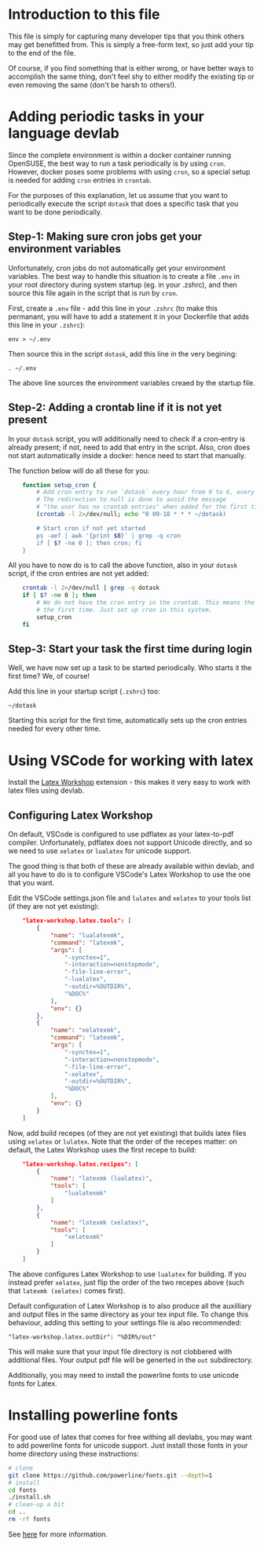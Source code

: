 # Introduction to this file
This file is simply for capturing many developer tips that you think others may get benefitted from. This is simply a free-form text, so just add your tip to the end of the file.

Of course, if you find something that is either wrong, or have better ways to accomplish the same thing, don't feel shy to either modify the existing tip or even removing the same (don't be harsh to others!).

# Adding periodic tasks in your language devlab
Since the complete environment is within a docker container running OpenSUSE, the best way to run a task periodically is by using `cron`. However, docker poses some problems with using `cron`, so a special setup is needed for adding `cron` entries in `crontab`.

For the purposes of this explanation, let us assume that you want to periodically execute the script `dotask` that does a specific task that you want to be done periodically.

## Step-1: Making sure cron jobs get your environment variables
Unfortunately, cron jobs do not automatically get your environment variables. The best way to handle this situation is to create a file `.env` in your root directory during system startup (eg. in your .zshrc), and then source this file again in the script that is run by `cron`.

First, create a `.env` file - add this line in your `.zshrc` (to make this permanant, you will have to add a statement it in your Dockerfile that adds this line in your `.zshrc`):

    env > ~/.env

Then source this in the script `dotask`, add this line in the very begining:

    . ~/.env

The above line sources the environment variables creaed by the startup file.

## Step-2: Adding a crontab line if it is not yet present
In your `dotask` script, you will additionally need to check if a cron-entry is already present; if not, need to add that entry in the script. Also, cron does not start automatically inside a docker: hence need to start that manually. 

The function below will do all these for you:

```bash
    function setup_cron {
        # Add cron entry to run `dotask` every hour from 9 to 6, every day.
        # The redirection to null is done to avoid the message 
        # "the user has no crontab entries" when added for the first time.
        (crontab -l 2>/dev/null; echo "0 09-18 * * * ~/dotask)

        # Start cron if not yet started
        ps -aef | awk '{print $8}' | grep -q cron
        if [ $? -ne 0 ]; then cron; fi
    }
```

All you have to now do is to call the above function, also in your `dotask` script, if the cron entries are not yet added:

```bash
    crontab -l 2>/dev/null | grep -q dotask
    if [ $? -ne 0 ]; then
        # We do not have the cron entry in the crontab. This means the script is started for
        # the first time. Just set up cron in this system.
        setup_cron
    fi
```

## Step-3: Start your task the first time during login
Well, we have now set up a task to be started periodically. Who starts it the first time? We, of course!

Add this line in your startup script (`.zshrc`) too:

    ~/dotask

Starting this script for the first time, automatically sets up the cron entries needed for every other time.

# Using VSCode for working with latex
Install the [Latex Workshop](https://marketplace.visualstudio.com/items?itemName=James-Yu.latex-workshop) extension - this makes it very easy to work with latex files using devlab. 

## Configuring Latex Workshop
On default, VSCode is configured to use pdflatex as your latex-to-pdf compiler. Unfortunately, pdflatex does not support Unicode directly, and so we need to use `xelatex` or `lualatex` for unicode support.

The good thing is that both of these are already available within devlab, and all you have to do is to configure VSCode's Latex Workshop to use the one that you want.

Edit the VSCode settings.json file and `lulatex` and `xelatex` to your tools list (if they are not yet existing):

```json
    "latex-workshop.latex.tools": [
        {
            "name": "lualatexmk",
            "command": "latexmk",
            "args": [
                "-synctex=1",
                "-interaction=nonstopmode",
                "-file-line-error",
                "-lualatex",
                "-outdir=%OUTDIR%",
                "%DOC%"
            ],
            "env": {}
        },
        {
            "name": "xelatexmk",
            "command": "latexmk",
            "args": [
                "-synctex=1",
                "-interaction=nonstopmode",
                "-file-line-error",
                "-xelatex",
                "-outdir=%OUTDIR%",
                "%DOC%"
            ],
            "env": {}
        }
    ]      
```
Now, add build recepes (of they are not yet existing) that builds latex files using `xelatex` or `lulatex`. Note that the order of the recepes matter: on default, the Latex Workshop uses the first recepe to build:

```json
    "latex-workshop.latex.recipes": [
        {
            "name": "latexmk (lualatex)",
            "tools": [
                "lualatexmk"
            ]
        },
        {
            "name": "latexmk (xelatex)",
            "tools": [
                "xelatexmk"
            ]
        } 
    ]
```

The above configures Latex Workshop to use `lualatex` for building. If you instead prefer `xelatex`, just flip the order of the two recepes above (such that `latexmk (xelatex)` comes first).

Default configuration of Latex Workshop is to also produce all the auxilliary and output files in the same directory as your tex input file. To change this behaviour, adding this setting to your settings file is also recommended:

    "latex-workshop.latex.outDir": "%DIR%/out"

This will make sure that your input file directory is not clobbered with additional files. Your output pdf file will be generted in the `out` subdirectory.

Additionally, you may need to install the powerline fonts to use unicode fonts for Latex. 

# Installing powerline fonts
For good use of latex that comes for free withing all devlabs, you may want to add powerline fonts for unicode support. Just install those fonts in your home directory using these instructions:

```bash
# clone
git clone https://github.com/powerline/fonts.git --depth=1
# install
cd fonts
./install.sh
# clean-up a bit
cd ..
rm -rf fonts
```
See [here](https://github.com/powerline/fonts) for more information.
